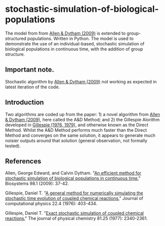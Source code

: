 # stochastic-simulation-of-biological-populations

The model from from [Allen & Dytham (2009)](#references) is extended to group-structured populations. Written in Python. The model is used to demonstrate the use of an individual-based, stochastic simulation of biological populations in continuous time, with the addition of group structure.

## Important note.

Stochastic algorithm by [Allen & Dytham (2009)](#references) not working as expected in latest iteration of the code.

## Introduction

Two algorithms are coded up from the paper: 1) a novel algorithm from [Allen & Dytham (2009)](#references), here called the A&D Method; and 2) the Gillespie Alorithm developed in [Gillespie (1976, 1979)](#references), and otherwise known as the Direct Method. Whilst the A&D Method performs much faster than the Direct Method and converges on the same solution, it appears to generate much noisier outputs around that solution (general observation, not formally tested).

## References

Allen, George Edward, and Calvin Dytham. "[An efficient method for stochastic simulation of biological populations in continuous time.](https://www.sciencedirect.com/science/article/pii/S0303264709001130)" Biosystems 98.1 (2009): 37-42.

Gillespie, Daniel T. "[A general method for numerically simulating the stochastic time evolution of coupled chemical reactions.](https://www.sciencedirect.com/science/article/pii/0021999176900413)" Journal of computational physics 22.4 (1976): 403-434.

Gillespie, Daniel T. "[Exact stochastic simulation of coupled chemical reactions.](https://pubs.acs.org/doi/pdf/10.1021/j100540a008)" The journal of physical chemistry 81.25 (1977): 2340-2361.

